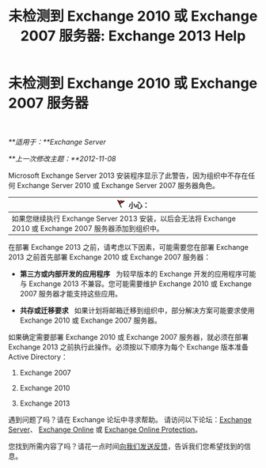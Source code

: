 ﻿---
title: '未检测到 Exchange 2010 或 Exchange 2007 服务器: Exchange 2013 Help'
TOCTitle: 未检测到 Exchange 2010 或 Exchange 2007 服务器
ms:assetid: 789cabab-c769-4a16-a6c8-3db82cff8861
ms:mtpsurl: https://technet.microsoft.com/zh-cn/library/ms.exch.setupreadiness.noe14serverwarning(v=EXCHG.150)
ms:contentKeyID: 50490953
ms.date: 01/11/2018
mtps_version: v=EXCHG.150
ms.translationtype: HT
---

# 未检测到 Exchange 2010 或 Exchange 2007 服务器

 

_**适用于：**Exchange Server_

_**上一次修改主题：**2012-11-08_

Microsoft Exchange Server 2013 安装程序显示了此警告，因为组织中不存在任何 Exchange Server 2010 或 Exchange Server 2007 服务器角色。

<table>
<thead>
<tr class="header">
<th><img src="images/Dd876845.Caution(EXCHG.150).gif" title="小心" alt="小心" />小心：</th>
</tr>
</thead>
<tbody>
<tr class="odd">
<td>如果您继续执行 Exchange Server 2013 安装，以后会无法将 Exchange 2010 或 Exchange 2007 服务器添加到组织中。</td>
</tr>
</tbody>
</table>


在部署 Exchange 2013 之前，请考虑以下因素，可能需要您在部署 Exchange 2013 之前首先部署 Exchange 2010 或 Exchange 2007 服务器：

  - **第三方或内部开发的应用程序**   为较早版本的 Exchange 开发的应用程序可能与 Exchange 2013 不兼容。您可能需要维护 Exchange 2010 或 Exchange 2007 服务器才能支持这些应用。

  - **共存或迁移要求**   如果计划将邮箱迁移到组织中，部分解决方案可能要求使用 Exchange 2010 或 Exchange 2007 服务器。

如果确定需要部署 Exchange 2010 或 Exchange 2007 服务器，就必须在部署 Exchange 2013 之前执行此操作。必须按以下顺序为每个 Exchange 版本准备 Active Directory：

1.  Exchange 2007

2.  Exchange 2010

3.  Exchange 2013

遇到问题了吗？请在 Exchange 论坛中寻求帮助。 请访问以下论坛：[Exchange Server](https://go.microsoft.com/fwlink/p/?linkid=60612)、 [Exchange Online](https://go.microsoft.com/fwlink/p/?linkid=267542) 或 [Exchange Online Protection](https://go.microsoft.com/fwlink/p/?linkid=285351)。

您找到所需内容了吗？请花一点时间[向我们发送反馈](mailto:exsetuphelpfeedback@microsoft.com?subject=exchange%202013%20setup%20help%20feedbac)，告诉我们您希望找到的信息。

